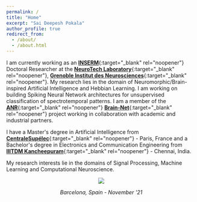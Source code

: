 ```yaml
---
permalink: /
title: "Home"
excerpt: "Sai Deepesh Pokala"
author_profile: true
redirect_from:
  - /about/
  - /about.html
---
```


I am currently working as an [**INSERM**](https://www.inserm.fr/en){:target="_blank" rel="noopener"} Doctoral Researcher at the [**NeuroTech Laboratory**](https://www.neurotech-lab.fr/){:target="_blank" rel="noopener"}, [**Grenoble Institut des Neurosciences**](https://neurosciences.univ-grenoble-alpes.fr/en/){:target="_blank" rel="noopener"}. My research lies in the domain of Neuromorphic/Brain-inspired Artificial Intelligence and Hebbian Learning. I am working on building Spiking Neural Network architectures for unsupervised classification of spectrotemporal patterns. I am a member of the [**ANR**](https://anr.fr/en/){:target="_blank" rel="noopener"} [**Brain-Net**](https://sites.google.com/view/brainnet-project/accueil){:target="_blank" rel="noopener"} project working in collaboration with academic and industrial partners.

I have a Master's degree in Artificial Intelligence from [**CentraleSupélec**](https://www.centralesupelec.fr/en){:target="_blank" rel="noopener"} - Paris, France and a Bachelor's degree in Electronics and Communication Engineering from [**IIITDM Kancheepuram**](https://www.iiitdm.ac.in){:target="_blank" rel="noopener"} - Chennai, India.

My research interests lie in the domains of Signal Processing, Machine Learning and Computational Neuroscience. 

<!--You can find more information in my [CV](https://saideepesh.github.io/files/PSD_CV_Dec 2020.pdf){:target="_blank" rel="noopener"}.-->

<p align="center">
  <img src="https://saideepesh.github.io/images/MUHBA Barcelona.jpeg?raw=true">
</p>


<p align="center">
  <i>Barcelona, Spain - November '21</i>
</p>
